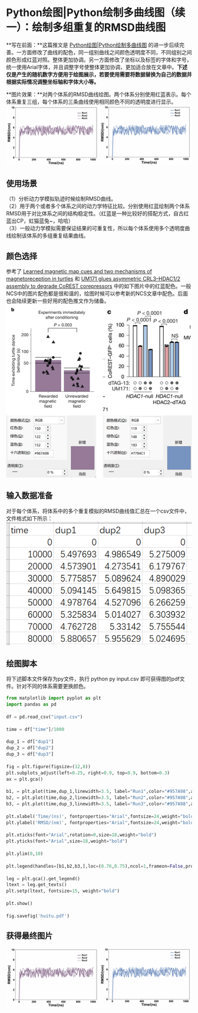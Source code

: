 # Python绘图|Python绘制多曲线图（续一）：绘制多组重复的RMSD曲线图
**写在前面：**这篇推文是 [Python绘图|Python绘制多曲线图](https://mp.weixin.qq.com/s/Iooa4ff42_lmsgmHv9bOCw) 的进一步后续完善。一方面修改了曲线的配色，同一组别曲线之间颜色透明度不同，不同组别之间颜色形成红蓝对照。整体更加协调。另一方面修改了坐标以及标签的字体和字号，统一使用Arial字体，并且调整字号使整体更加协调，更加适合放在文章中。**下述仅是产生的随机数字方便用于绘图展示，若要使用需要将数据替换为自己的数据并根据实际情况调整坐标轴和字体大小等。**  

**图片效果：**对两个体系的RMSD曲线绘图。两个体系分别使用红蓝表示。每个体系重复三组，每个体系的三条曲线使用相同颜色不同的透明度进行显示。  
![](Python绘图Python绘制多曲线图续一绘制多组重复的RMSD曲线图/Python绘图Python绘制多曲线图续一绘制多组重复的RMSD曲线图_2025-02-18-22-20-17.png)   

## 使用场景
（1）分析动力学模拟轨迹时候绘制RMSD曲线。  
（2）用于两个或者多个体系之间的动力学特征比较。分别使用红蓝绘制两个体系RMSD用于对比体系之间的结构稳定性。（红蓝是一种比较好的搭配方式，自古红蓝出CP，虹猫蓝兔~，哈哈）  
（3）一般动力学模拟需要保证结果的可重复性，所以每个体系使用多个透明度曲线绘制该体系的多组重复结果曲线。  

## 颜色选择
参考了 [Learned magnetic map cues and two mechanisms of magnetoreception in turtles](https://www.nature.com/articles/s41586-024-08554-y) 和 [UM171 glues asymmetric CRL3–HDAC1/2 assembly to degrade CoREST corepressors](https://www.nature.com/articles/s41586-024-08532-4) 中的如下图片中的红蓝配色。一般NCS中的图片配色都是很和谐的，绘图时候可以参考新的NCS文章中配色。后面也会陆续更新一些好用的配色推文作为储备。    
![](Python绘图Python绘制多曲线图续一绘制多组重复的RMSD曲线图/Python绘图Python绘制多曲线图续一绘制多组重复的RMSD曲线图_2025-02-18-22-42-49.png)  

## 输入数据准备
对于每个体系，将体系中的多个重复模拟的RMSD曲线值汇总在一个csv文件中，文件格式如下所示：  
![](Python绘图Python绘制多曲线图续一绘制多组重复的RMSD曲线图/Python绘图Python绘制多曲线图续一绘制多组重复的RMSD曲线图_2025-02-18-22-51-11.png)  

## 绘图脚本
将下述脚本文件保存为py文件，执行 python py input.csv 即可获得图的pdf文件。针对不同的体系需要更换颜色。  
```python
from matplotlib import pyplot as plt
import pandas as pd

df = pd.read_csv("input.csv")

time = df["time"]/1000

dup_1 = df["dup1"]
dup_2 = df["dup2"]
dup_3 = df["dup3"]

fig = plt.figure(figsize=(12,8))
plt.subplots_adjust(left=0.25, right=0.9, top=0.9, bottom=0.3)
ax = plt.gca()

b1, = plt.plot(time,dup_1,linewidth=3.5, label="Run1",color="#957A98",alpha=1.0)   # 另一个体系将color换为#7794C1即可。
b2, = plt.plot(time,dup_2,linewidth=3.5, label="Run2",color="#957A98",alpha=0.8)
b3, = plt.plot(time,dup_3,linewidth=3.5, label="Run3",color="#957A98",alpha=0.5)

plt.xlabel('Time/(ns)', fontproperties="Arial",fontsize=24,weight="bold")
plt.ylabel('RMSD/(nm)', fontproperties="Arial",fontsize=24,weight="bold")

plt.xticks(font="Arial",rotation=0,size=18,weight="bold")     
plt.yticks(font="Arial",size=18,weight="bold")

plt.ylim(0,10)

plt.legend(handles=[b1,b2,b3,],loc=(0.76,0.75),ncol=1,frameon=False,prop="Arial") 

leg = plt.gca().get_legend()
ltext = leg.get_texts()
plt.setp(ltext, fontsize=15, weight="bold")

plt.show()

fig.savefig('huitu.pdf')
```

## 获得最终图片
![](Python绘图Python绘制多曲线图续一绘制多组重复的RMSD曲线图/Python绘图Python绘制多曲线图续一绘制多组重复的RMSD曲线图_2025-02-18-22-20-17.png)    
